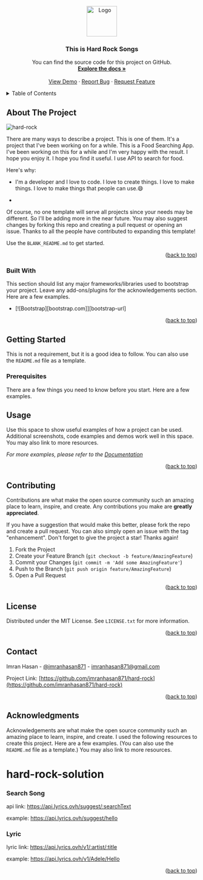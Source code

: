 <div id="top"></div>

<!-- PROJECT LOGO -->
<br />
<div align="center">
  <a href="https://github.com/imranhasan871/hard-rock">
    <img src="./images/logo.svg" alt="Logo" width="80" height="80">
  </a>

  <h3 align="center">This is Hard Rock Songs</h3>

  <p align="center">
    You can find the source code for this project on GitHub.
    <br />
    <a href="https://github.com/imranhasan871/hard-rock"><strong>Explore the docs »</strong></a>
    <br />
    <br />
    <a href="https://imranhasan871.github.io/hard-rock/">View Demo</a>
    ·
    <a href="https://github.com/imranhasan871/hard-rock/issues">Report Bug</a>
    ·
    <a href="https://github.com/imranhasan871/hard-rock/issues">Request Feature</a>
  </p>
</div>

<!-- TABLE OF CONTENTS -->
<details>
  <summary>Table of Contents</summary>
  <ol>
    <li>
      <a href="#about-the-project">About The Project</a>
      <ul>
        <li><a href="#built-with">Built With</a></li>
      </ul>
    </li>
    <li>
      <a href="#getting-started">Getting Started</a>
      <ul>
        <li><a href="#prerequisites">Prerequisites</a></li>
        <li><a href="#installation">Installation</a></li>
      </ul>
    </li>
    <li><a href="#usage">Usage</a></li>
    <li><a href="#roadmap">Roadmap</a></li>
    <li><a href="#contributing">Contributing</a></li>
    <li><a href="#license">License</a></li>
    <li><a href="#contact">Contact</a></li>
    <li><a href="#acknowledgments">Acknowledgments</a></li>
  </ol>
</details>

<!-- ABOUT THE PROJECT -->

## About The Project

![hard-rock](https://user-images.githubusercontent.com/33188928/180201552-325a2ff6-efa1-4602-81fc-9d5271d50e30.png)

There are many ways to describe a project. This is one of them. It's a project that I've been working on for a while. This is a Food Searching App. I've been working on this for a while and I'm very happy with the result. I hope you enjoy it. I hope you find it useful. I use API to search for food.

Here's why:

-   I'm a developer and I love to code. I love to create things. I love to make things. I love to make things that people can use.:smile:

-

Of course, no one template will serve all projects since your needs may be different. So I'll be adding more in the near future. You may also suggest changes by forking this repo and creating a pull request or opening an issue. Thanks to all the people have contributed to expanding this template!

Use the `BLANK_README.md` to get started.

<p align="right">(<a href="#top">back to top</a>)</p>

### Built With

This section should list any major frameworks/libraries used to bootstrap your project. Leave any add-ons/plugins for the acknowledgements section. Here are a few examples.

-   [![Bootstrap][bootstrap.com]][bootstrap-url]

<p align="right">(<a href="#top">back to top</a>)</p>

<!-- GETTING STARTED -->

## Getting Started

This is not a requirement, but it is a good idea to follow. You can also use the `README.md` file as a template.

### Prerequisites

There are a few things you need to know before you start. Here are a few examples.

<!-- USAGE EXAMPLES -->

## Usage

Use this space to show useful examples of how a project can be used. Additional screenshots, code examples and demos work well in this space. You may also link to more resources.

_For more examples, please refer to the [Documentation](https://example.com)_

<p align="right">(<a href="#top">back to top</a>)</p>

<!-- CONTRIBUTING -->

## Contributing

Contributions are what make the open source community such an amazing place to learn, inspire, and create. Any contributions you make are **greatly appreciated**.

If you have a suggestion that would make this better, please fork the repo and create a pull request. You can also simply open an issue with the tag "enhancement".
Don't forget to give the project a star! Thanks again!

1. Fork the Project
2. Create your Feature Branch (`git checkout -b feature/AmazingFeature`)
3. Commit your Changes (`git commit -m 'Add some AmazingFeature'`)
4. Push to the Branch (`git push origin feature/AmazingFeature`)
5. Open a Pull Request

<p align="right">(<a href="#top">back to top</a>)</p>

<!-- LICENSE -->

## License

Distributed under the MIT License. See `LICENSE.txt` for more information.

<p align="right">(<a href="#top">back to top</a>)</p>

<!-- CONTACT -->

## Contact

Imran Hasan - [@imranhasan871](https://twitter.com/imranhasan871) - imranhasan871@gmail.com

Project Link: [https://github.com/imranhasan871/hard-rock](https://github.com/imranhasan871/hard-rock)

<p align="right">(<a href="#top">back to top</a>)</p>

<!-- ACKNOWLEDGMENTS -->

## Acknowledgments

Acknowledgements are what make the open source community such an amazing place to learn, inspire, and create.
I used the following resources to create this project. Here are a few examples. (You can also use the `README.md` file as a template.) You may also link to more resources.

# hard-rock-solution

### Search Song

api link: https://api.lyrics.ovh/suggest/:searchText

example: https://api.lyrics.ovh/suggest/hello

### Lyric

lyric link: https://api.lyrics.ovh/v1/:artist/:title

example: https://api.lyrics.ovh/v1/Adele/Hello

<p align="right">(<a href="#top">back to top</a>)</p>
